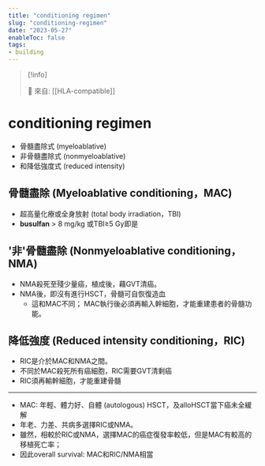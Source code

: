 ```yaml
---
title: "conditioning regimen"
slug: "conditioning-regimen"
date: "2023-05-27"
enableToc: false
tags:
- building
---
```


> [!info]
>
> 🌱 來自: [[HLA-compatible]]

# conditioning regimen

* 骨髓盡除式 (myeloablative)
* 非骨髓盡除式 (nonmyeloablative)
* 和降低強度式 (reduced intensity)


## 骨髓盡除 (Myeloablative conditioning，MAC)

* 超高量化療或全身放射 (total body irradiation，TBI)
* **busulfan** > 8 mg/kg 或TBI≥5 Gy即是

## '非'骨髓盡除 (Nonmyeloablative conditioning，NMA)

* NMA殺死至殘少量癌，植成後，藉GVT清癌。
* NMA後，即沒有進行HSCT，骨髓可自恢復造血
	* 這和MAC不同； MAC執行後必須再輸入幹細胞，才能重建患者的骨髓功能。

## 降低強度 (Reduced intensity conditioning，RIC)

* RIC是介於MAC和NMA之間。
* 不同於MAC殺死所有癌細胞，RIC需要GVT清剩癌
* RIC須再輸幹細胞，才能重建骨髓

---

* MAC: 年輕、體力好、自體 (autologous) HSCT，及alloHSCT當下癌未全緩解
* 年老、力差、共病多選擇RIC或NMA。
* 雖然，相較於RIC或NMA，選擇MAC的癌症復發率較低，但是MAC有較高的移植死亡率；
* 因此overall survival: MAC和RIC/NMA相當
